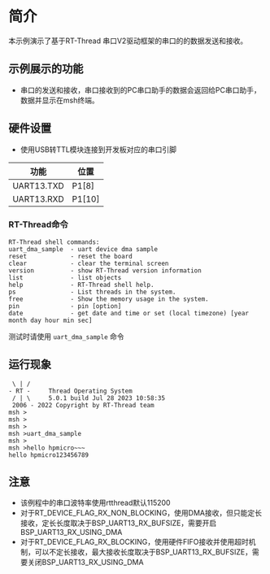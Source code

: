 # 简介

本示例演示了基于RT-Thread 串口V2驱动框架的串口的的数据发送和接收。

## 示例展示的功能

- 串口的发送和接收，串口接收到的PC串口助手的数据会返回给PC串口助手，数据并显示在msh终端。

## 硬件设置
* 使用USB转TTL模块连接到开发板对应的串口引脚

| 功能       | 位置   |
| ---------- | ------ |
| UART13.TXD | P1[8]  |
| UART13.RXD | P1[10] |

### RT-Thread命令

```console
RT-Thread shell commands:
uart_dma_sample  - uart device dma sample
reset            - reset the board
clear            - clear the terminal screen
version          - show RT-Thread version information
list             - list objects
help             - RT-Thread shell help.
ps               - List threads in the system.
free             - Show the memory usage in the system.
pin              - pin [option]
date             - get date and time or set (local timezone) [year month day hour min sec]
```
测试时请使用 `uart_dma_sample` 命令

## 运行现象
```console
 \ | /
- RT -     Thread Operating System
 / | \     5.0.1 build Jul 28 2023 10:58:35
 2006 - 2022 Copyright by RT-Thread team
msh >
msh >
msh >
msh >uart_dma_sample
msh >
msh >hello hpmicro~~~
hello hpmicro123456789
```

## 注意

- 该例程中的串口波特率使用rtthread默认115200
- 对于RT_DEVICE_FLAG_RX_NON_BLOCKING，使用DMA接收，但只能定长接收，定长长度取决于BSP_UART13_RX_BUFSIZE，需要开启BSP_UART13_RX_USING_DMA
- 对于RT_DEVICE_FLAG_RX_BLOCKING，使用硬件FIFO接收并使用超时机制，可以不定长接收，最大接收长度取决于BSP_UART13_RX_BUFSIZE，需要关闭BSP_UART13_RX_USING_DMA



